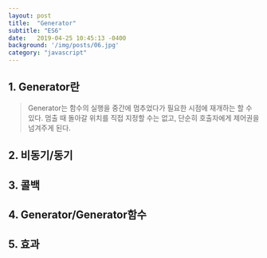 ```yaml
---
layout: post
title:  "Generator"
subtitle: "ES6"
date:   2019-04-25 10:45:13 -0400
background: '/img/posts/06.jpg'
category: "javascript"
---
```


## 1. Generator란
> Generator는 함수의 실행을 중간에 멈추었다가 필요한 시점에 재개하는 할 수 있다. 멈출 때 돌아갈 위치를 직접 지정할 수는 없고, 단순히 호출자에게 제어권을 넘겨주게 된다.

## 2. 비동기/동기

## 3. 콜백

## 4. Generator/Generator함수

## 5. 효과

